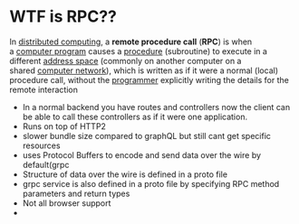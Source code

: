 # WTF is RPC??
In [distributed computing](https://en.wikipedia.org/wiki/Distributed_computing "Distributed computing"), a **remote procedure call** (**RPC**) is when a [computer program](https://en.wikipedia.org/wiki/Computer_program "Computer program") causes a [procedure](https://en.wikipedia.org/wiki/Procedural_programming "Procedural programming") (subroutine) to execute in a different [address space](https://en.wikipedia.org/wiki/Address_space "Address space") (commonly on another computer on a shared [computer network](https://en.wikipedia.org/wiki/Computer_network "Computer network")), which is written as if it were a normal (local) procedure call, without the [programmer](https://en.wikipedia.org/wiki/Programmer "Programmer") explicitly writing the details for the remote interaction

* In a normal backend you have routes and controllers now the client can be able to call these controllers as if it were one application. 
* Runs on top of HTTP2
* slower bundle size compared to graphQL but still cant get specific resources
* uses Protocol Buffers to encode and send data over the wire by default(grpc
* Structure of data over the wire is defined in a proto file
* grpc service is also defined in a proto file by specifying RPC method parameters and return types
* Not all browser support
* 